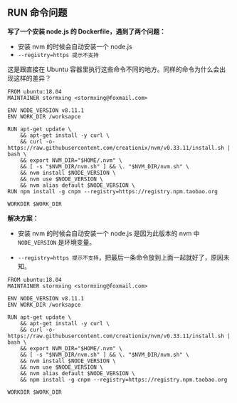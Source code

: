 ## RUN 命令问题

**写了一个安装 node.js 的 Dockerfile，遇到了两个问题：**

- 安装 nvm 的时候会自动安装一个 node.js
- `--registry=https 提示不支持`

这是跟直接在 Ubuntu 容器里执行这些命令不同的地方。同样的命令为什么会出现这样的差异？

```
FROM ubuntu:18.04
MAINTAINER stormxing <stormxing@foxmail.com>

ENV NODE_VERSION v8.11.1
ENV WORK_DIR /worksapce

RUN apt-get update \
    && apt-get install -y curl \
    && curl -o- https://raw.githubusercontent.com/creationix/nvm/v0.33.11/install.sh | bash \
    && export NVM_DIR="$HOME/.nvm" \
    && [ -s "$NVM_DIR/nvm.sh" ] && \. "$NVM_DIR/nvm.sh" \
    && nvm install $NODE_VERSION \
    && nvm use $NODE_VERSION \
    && nvm alias default $NODE_VERSION \
RUN npm install -g cnpm --registry=https://registry.npm.taobao.org

WORKDIR $WORK_DIR
```

**解决方案：**

- 安装 nvm 的时候会自动安装一个 node.js 是因为此版本的 nvm 中 `NODE_VERSION` 是环境变量。

- `--registry=https 提示不支持`，把最后一条命令放到上面一起就好了，原因未知。

```
FROM ubuntu:18.04
MAINTAINER stormxing <stormxing@foxmail.com>

ENV NODE_VERSION v8.11.1
ENV WORK_DIR /worksapce

RUN apt-get update \
    && apt-get install -y curl \
    && curl -o- https://raw.githubusercontent.com/creationix/nvm/v0.33.11/install.sh | bash \
    && export NVM_DIR="$HOME/.nvm" \
    && [ -s "$NVM_DIR/nvm.sh" ] && \. "$NVM_DIR/nvm.sh" \
    && nvm install $NODE_VERSION \
    && nvm use $NODE_VERSION \
    && nvm alias default $NODE_VERSION \
    && npm install -g cnpm --registry=https://registry.npm.taobao.org

WORKDIR $WORK_DIR
```